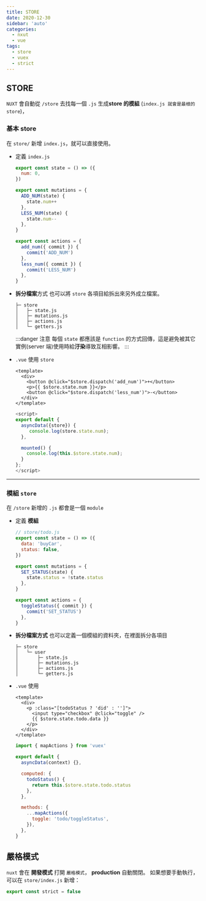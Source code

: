 ```yaml
---
title: STORE
date: 2020-12-30
sidebar: 'auto'
categories:
  - nxut
  - vue
tags:
  - store
  - vuex
  - strict
---
```


## STORE

`NUXT` 會自動從 `/store` 去找每一個 `.js` 生成**store 的模組** (`index.js 就會是最根的 store`)，

### 基本 store

在 `store/` 新增 `index.js`，就可以直接使用。

- 定義 `index.js`

  ```js {1-3}
  export const state = () => ({
    num: 0,
  })

  export const mutations = {
    ADD_NUM(state) {
      state.num++
    },
    LESS_NUM(state) {
      state.num--
    },
  }

  export const actions = {
    add_num({ commit }) {
      commit('ADD_NUM')
    },
    less_num({ commit }) {
      commit('LESS_NUM')
    },
  }
  ```

- **拆分檔案**方式
  也可以將 `store` 各項目給拆出來另外成立檔案。

  ```
  ├─ store
  │   ├─ state.js
  │   ├─ mutations.js
  │   ├─ actions.js
  │   └─ getters.js
  ```

  :::danger 注意
  每個 `state` 都應該是 `function` 的方式回傳，這是避免被其它實例(server 端)使用時給**汙染**導致互相影響。
  :::

- `.vue` 使用 `store`

  ```vue
  <template>
    <div>
      <button @click="$store.dispatch('add_num')">+</button>
      <p>{{ $store.state.num }}</p>
      <button @click="$store.dispatch('less_num')">-</button>
    </div>
  </template>
  ```

  ```js {3-5,7-9}
  <script>
  export default {
    asyncData({store}) {
       console.log(store.state.num);
    },

    mounted() {
      console.log(this.$store.state.num);
    }
  };
  </script>
  ```

---

### 模組 `store`

在 `/store` 新增的 `.js` 都會是一個 `module`

- 定義 **模組**

  ```js
  // store/todo.js
  export const state = () => ({
    data: 'buyCar',
    status: false,
  })

  export const mutations = {
    SET_STATUS(state) {
      state.status = !state.status
    },
  }

  export const actions = {
    toggleStatus({ commit }) {
      commit('SET_STATUS')
    },
  }
  ```

- **拆分檔案方式**
  也可以定義一個模組的資料夾，在裡面拆分各項目

  ```
  ├─ store
  │   └─ user
  │       ├─ state.js
  │       ├─ mutations.js
  │       ├─ actions.js
  │       └─ getters.js
  ```

- `.vue` 使用

  ```vue
  <template>
    <div>
      <p :class="[todoStatus ? 'did' : '']">
        <input type="checkbox" @click="toggle" />
        {{ $store.state.todo.data }}
      </p>
    </div>
  </template>
  ```

  ```js
  import { mapActions } from 'vuex'

  export default {
    asyncData(context) {},

    computed: {
      todoStatus() {
        return this.$store.state.todo.status
      },
    },

    methods: {
      ...mapActions({
        toggle: 'todo/toggleStatus',
      }),
    },
  }
  ```

## 嚴格模式

`nuxt` 會在 **開發模式** 打開 `嚴格模式`， **production** 自動關閉。
如果想要手動執行，可以在 `store/index.js` 新增：

```js
export const strict = false
```
